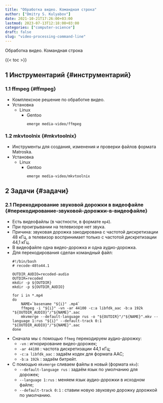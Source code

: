 ```yaml
---
title: "Обработка видео. Командная строка"
author: ["Dmitry S. Kulyabov"]
date: 2021-10-21T17:26:00+03:00
lastmod: 2023-07-13T12:18:00+03:00
categories: ["computer-science"]
draft: false
slug: "video-processing-command-line"
---
```


Обработка видео. Командная строка

<!--more-->

{{< toc >}}


## <span class="section-num">1</span> Инструментарий {#инструментарий}


### <span class="section-num">1.1</span> ffmpeg {#ffmpeg}

-   Комплексное решение по обработке видео.
-   Установка
    -   Linux
        -   Gentoo
            ```shell
            emerge media-video/ffmpeg
            ```


### <span class="section-num">1.2</span> mkvtoolnix {#mkvtoolnix}

-   Инструменты для создания, изменения и проверки файлов формата Matroska.
-   Установка
    -   Linux
        -   Gentoo
            ```shell
            emerge media-video/mkvtoolnix
            ```


## <span class="section-num">2</span> Задачи {#задачи}


### <span class="section-num">2.1</span> Перекодирование звуковой дорожки в видеофайле {#перекодирование-звуковой-дорожки-в-видеофайле}

-   Есть видеофайлы (в частности, в формате `mp4`).
-   При проигрывании на телевизоре нет звука.
-   Причина: звуковая дорожка закодирована с частотой дискретизации 48 кГц, а телевизор воспринимает только с частотой дискретизации 44,1 кГц.
-   В видеофайле одна видео-дорожка и одна аудио-дорожка.
-   Для перекодирования сделан командный файл:
    ```shell
    #!/bin/bash
    # recode-48to44.1

    OUTDIR_AUDIO=recoded-audio
    OUTDIR=recoded
    mkdir -p ${OUTDIR}
    mkdir -p ${OUTDIR_AUDIO}

    for i in *.mp4
    do
        NAME=`basename "${i}" .mp4`
        ffmpeg -i "${i}" -vn -ar 44100 -c:a libfdk_aac -b:a 192k "${OUTDIR_AUDIO}"/"${NAME}".aac
        mkvmerge --default-language rus -o "${OUTDIR}"/"${NAME}".mkv --language 1:rus "${i}" --default-track 0:1 "${OUTDIR_AUDIO}"/"${NAME}".aac
    done
    ```
-   Сначала мы с помощью `ffmeg` перекодируем аудио-дорожку:
    -   `-vn` : игнорирование видео-дорожек;
    -   `-ar 44100` : частота дискретизации 44,1 кГц;
    -   `-c:a libfdk_aac` : задаём кодек для формата AAC;
    -   `-b:a 192k` : задаём битрейт.
-   С помощью `mkvmerge` сливаем файлы в новый (формата `mkv`):
    -   `--default-language rus` : задаём язык по умолчанию для дорожек;
    -   `--language 1:rus` : меняем язык аудио-дорожки в исходном файле;
    -   `--default-track 0:1` : ставим новую звуковую дорожку дорожкой по умолчанию.
